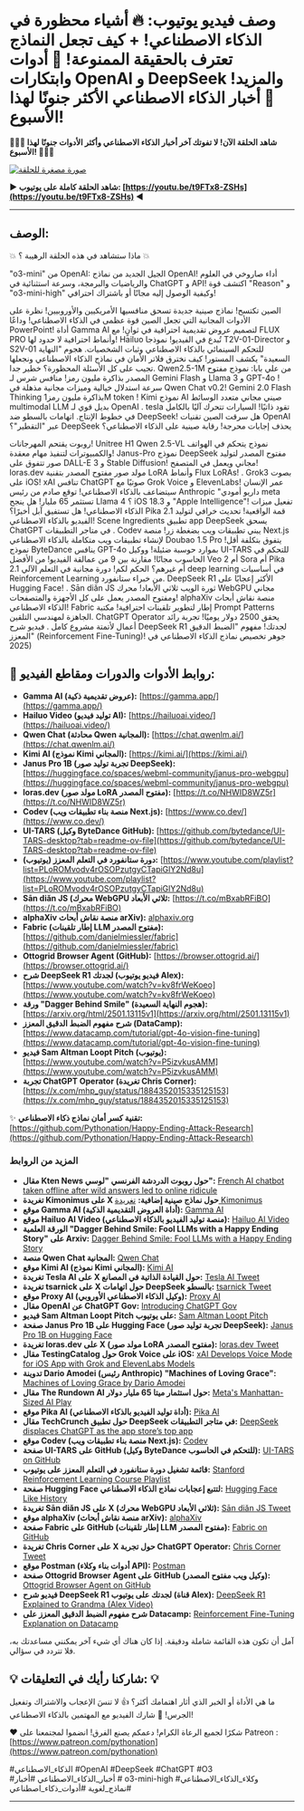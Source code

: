 # وصف فيديو يوتيوب: 🔥 أشياء محظورة في الذكاء الاصطناعي! + كيف تجعل النماذج تعترف بالحقيقة الممنوعة! 🤫 أدوات وابتكارات OpenAI و DeepSeek والمزيد! 🤯 أخبار الذكاء الاصطناعي الأكثر جنونًا لهذا الأسبوع!

**🚀🚀🚀 شاهد الحلقة الآن! لا تفوتك آخر أخبار الذكاء الاصطناعي وأكثر الأدوات جنونًا لهذا الأسبوع! 🚀🚀🚀**

[![صورة مصغرة للحلقة](https://i3.ytimg.com/vi/t9FTx8-ZSHs/maxresdefault.jpg)](https://youtu.be/t9FTx8-ZSHs)

**▶️ شاهد الحلقة كاملة على يوتيوب: [https://youtu.be/t9FTx8-ZSHs](https://youtu.be/t9FTx8-ZSHs)  ◀️**

---
## الوصف:

💥 ماذا ستشاهد في هذه الحلقة الرهيبة ؟ 💥

"o3-mini" من OpenAI: الجيل الجديد من نماذج OpenAI! أداء صاروخي في العلوم والرياضيات والبرمجة، وسرعة استثنائية في ChatGPT و API! اكتشف قوة "Reason" و "o3-mini-high" وكيفية الوصول إليه مجانًا أو باشتراك احترافي!

الصين تكتسح! نماذج صينية جديدة تسحق منافسيها الأمريكيين والأوروبيين! نظرة على الأدوات المجانية التي تجعل الصين قوة عظمى في الذكاء الاصطناعي!
وداعًا PowerPoint! أداة Gamma AI  لتصميم عروض تقديمية احترافية في ثوانٍ!  مع FLUX PRO وأنماط احترافية لا حدود لها!
Hailuo  تُبدع في الفيديو! نموذجا T2V-01-Director  و S2V-01 للتحكم السينمائي بالذكاء الاصطناعي وثبات الشخصيات.
هجوم "النهاية السعيدة" يكشف المستور! كيف نخترق فلاتر الأمان في نماذج الذكاء الاصطناعي ونجعلها تجيب على كل الأسئلة المحظورة؟ خطير جدا.
Qwen2.5-1M  من علي بابا: نموذج مفتوح المصدر بذاكرة مليون رمز! منافس شرس لـ Gemini Flash  و Llama 3 و GPT-4o ! سرعة استدلال خيالية وميزات مجانية مذهلة في Qwen Chat v0.2!
Gemini 2.0 Flash Thinking  بذاكرة مليون رمز1M token  !
Kimi    نموذج AI صيني مجاني متعدد الوسائط multimodal LLM  بديل قوي لـ OpenAI .
tesla تقود ذاتيًا! السيارات تتحرك آليًا بالكامل في خطوط الإنتاج.
اتهامات بالسطو ضد DeepSeek! هل سرقت الصين تقنيات OpenAI عبر "التقطير"؟
DeepSeek يحذف إجابات محرجة! رقابة صينية على الذكاء الاصطناعي؟

روبوت يقتحم المهرجانات! Unitree H1
Qwen 2.5-VL  نموذج يتحكم في الهواتف والكمبيوترات لتنفيذ مهام معقدة!
Janus-Pro  نموذج DeepSeek مفتوح المصدر لتوليد صور تتفوق على DALL-E 3  و Stable Diffusion! مجاني ويعمل في المتصفح!
loras.dev  مولد صور مفتوح المصدر بتقنية LoRA وأنماط Flux LoRAs! .
Grok3  بصوت على iOS! xAI تنافس ChatGPT صوتيًا مع Grok Voice و ElevenLabs!
عمر الإنسان سيتضاعف بالذكاء الاصطناعي! توقع صادم من رئيس Anthropic "داريو أمودي
meta تستثمر 65 مليار! هل ينجح Llama 4 ؟
iOS 18.3  و "Apple Intelligence"! تفعيل ميزات الذكاء الاصطناعي! هل تستفيق آبل أخيرًا؟
Pika 2.1  قمة الواقعية! تحديث خرافي لتوليد الفيديو بالذكاء الاصطناعي! Scene Ingredients
تطبيق  app DeepSeek يسحق ChatGPT في متاجر التطبيقات .
Codev  يبني تطبيقات ويب بضغطة زر! منصة Next.js لإنشاء تطبيقات ويب متكاملة بالذكاء الاصطناعي
Doubao 1.5 Pro  يتفوق بتكلفة أقل! نموذج ByteDance ينافس GPT-4o بموارد حوسبة ضئيلة! ووكيل UI-TARS للتحكم في الحاسوب مجانًا!
مقارنة بين 9 من عمالقة الفيديو! من الأفضل Veo 2 أم Sora أم Pika 2.1 أم غيرهم؟ الحكم لكم!
دورة مجانية في التعلم الآلي deep learning في أساسيات Reinforcement Learning  من خبراء ستانفورد.
DeepSeek R1 الأكثر إعجابًا على Hugging Face! .
Sān diǎn JS  ثورة الويب ثلاثي الأبعاد! محرك WebGPU مجاني ومفتوح المصدر يعمل على كل الأجهزة والمتصفحات!
alphaXiv  منصة نقاش أبحاث الذكاء الاصطناعي!
Fabric  إطار لتطوير تلقينات احترافية! مكتبة Prompt Patterns الجاهزة لمهندسي التلقين.
ChatGPT Operator  يحقق 2500 دولار يوميًا! تجربة رائد أعمال لأتمتة مشروع كامل .
فيديو شرح DeepSeek R1 لجدتك!
مفهوم "الضبط الدقيق المعزز" (Reinforcement Fine-Tuning)! جوهر تخصيص نماذج الذكاء الاصطناعي في 2025)

## 🔗 روابط الأدوات والدورات ومقاطع الفيديو:

*   **Gamma AI (عروض تقديمية ذكية):** [https://gamma.app/](https://gamma.app/)
*   **Hailuo Video (توليد فيديو AI):** [https://hailuoai.video/](https://hailuoai.video/)
*   **Qwen Chat (محادثة Qwen المجانية):** [https://chat.qwenlm.ai/](https://chat.qwenlm.ai/)
*   **Kimi AI (نموذج Kimi المجاني):** [https://kimi.ai/](https://kimi.ai/)
*   **Janus Pro 1B (تجربة توليد صور DeepSeek):** [https://huggingface.co/spaces/webml-community/janus-pro-webgpu](https://huggingface.co/spaces/webml-community/janus-pro-webgpu)
*   **loras.dev (مولد صور LoRA مفتوح المصدر):** [https://t.co/NHWID8WZ5r](https://t.co/NHWID8WZ5r)
*   **Codev (منصة بناء تطبيقات ويب Next.js):** [https://www.co.dev/](https://www.co.dev/)
*   **UI-TARS (وكيل ByteDance GitHub):** [https://github.com/bytedance/UI-TARS-desktop?tab=readme-ov-file](https://github.com/bytedance/UI-TARS-desktop?tab=readme-ov-file)
*   **دورة ستانفورد في التعلم المعزز (يوتيوب):** [https://www.youtube.com/playlist?list=PLoROMvodv4rOSOPzutgyCTapiGlY2Nd8u](https://www.youtube.com/playlist?list=PLoROMvodv4rOSOPzutgyCTapiGlY2Nd8u)
*   **Sān diǎn JS (محرك WebGPU ثلاثي الأبعاد:** [https://t.co/mBxabRFiBO](https://t.co/mBxabRFiBO)
*   **alphaXiv منصة نقاش أبحاث arXiv):** [alphaxiv.org](alphaxiv.org)
*   **Fabric (إطار تلقينات LLM مفتوح المصدر):** [https://github.com/danielmiessler/fabric](https://github.com/danielmiessler/fabric)
*   **Ottogrid Browser Agent (GitHub):** [https://browser.ottogrid.ai/](https://browser.ottogrid.ai/)
*   **شرح DeepSeek R1 لجدتك (فيديو يوتيوب Alex):** [https://www.youtube.com/watch?v=kv8frWeKoeo](https://www.youtube.com/watch?v=kv8frWeKoeo)
*   **ورقة "Dagger Behind Smile" (هجوم النهاية السعيدة):** [https://arxiv.org/html/2501.13115v1](https://arxiv.org/html/2501.13115v1)
*   **شرح مفهوم الضبط الدقيق المعزز (DataCamp):** [https://www.datacamp.com/tutorial/gpt-4o-vision-fine-tuning](https://www.datacamp.com/tutorial/gpt-4o-vision-fine-tuning)
*   **فيديو Sam Altman Loopt Pitch (يوتيوب):** [https://www.youtube.com/watch?v=P5izvkusAMM](https://www.youtube.com/watch?v=P5izvkusAMM)
*   **تجربة ChatGPT Operator (تغريدة Chris Corner):** [https://x.com/mhp_guy/status/1884352015335125153](https://x.com/mhp_guy/status/1884352015335125153)

✨ **تقنية كسر أمان نماذج ذكاء الاصطناعي:** [https://github.com/Pythonation/Happy-Ending-Attack-Research](https://github.com/Pythonation/Happy-Ending-Attack-Research)

### المزيد من الروابط
*   **مقال Kten News حول روبوت الدردشة الفرنسي "لوسي":** [French AI chatbot taken offline after wild answers led to online ridicule](https://www.kten.com/news/business/french-ai-chatbot-taken-offline-after-wild-answers-led-to-online-ridicule/article_1048d86f-e894-58fe-b55f-4519276d944c.html)
*   **تغريدة Kimonimus على X حول نماذج صينية إضافية:** [تغريدة Kimonimus](https://x.com/kimmonismus/status/1884855567149154642)
*   **موقع Gamma AI (أداة العروض التقديمية الذكية):** [Gamma AI](https://gamma.app/)
*   **موقع Hailuo AI Video (منصة توليد الفيديو بالذكاء الاصطناعي):** [Hailuo AI Video](https://hailuoai.video/)
*   **الورقة العلمية "Dagger Behind Smile: Fool LLMs with a Happy Ending Story" على Arxiv:** [Dagger Behind Smile: Fool LLMs with a Happy Ending Story](https://arxiv.org/html/2501.13115v1)
*   **منصة Qwen Chat المجانية:** [Qwen Chat](https://chat.qwenlm.ai/)
*   **موقع Kimi AI (نموذج Kimi المجاني):** [Kimi AI](https://kimi.ai/)
*   **تغريدة Tesla AI على X حول القيادة الذاتية في المصانع:** [Tesla AI Tweet](https://x.com/Tesla_AI/status/1884457749226090590)
*   **تغريدة tsarnick على X حول اتهامات DeepSeek بالسطو:** [tsarnick Tweet](https://x.com/tsarnick/status/1884352911192514975)
*   **موقع Proxy AI (وكيل الذكاء الاصطناعي الأوروبي):** [Proxy AI](https://proxy.convergence.ai)
*   **مقال OpenAI عن ChatGPT Gov:** [Introducing ChatGPT Gov](https://openai.com/global-affairs/introducing-chatgpt-gov)
*   **فيديو Sam Altman Loopt Pitch على يوتيوب:** [Sam Altman Loopt Pitch](https://www.youtube.com/watch?v=P5izvkusAMM)
*   **صفحة Janus Pro 1B على Hugging Face (تجربة توليد صور DeepSeek):** [Janus Pro 1B on Hugging Face](https://huggingface.co/spaces/webml-community/janus-pro-webgpu)
*   **تغريدة loras.dev على X (مولد صور LoRA مفتوح المصدر):** [loras.dev Tweet](https://t.co/NHWID8WZ5r)
*   **مقال TestingCatalog حول Grok Voice على iOS:** [xAI Develops Voice Mode for iOS App with Grok and ElevenLabs Models](https://www.testingcatalog.com/xai-develops-voice-mode-for-ios-app-with-grok-and-elevenlabs-models)
*   **تدوينة Dario Amodei (رئيس Anthropic) "Machines of Loving Grace":** [Machines of Loving Grace by Dario Amodei](https://darioamodei.com/machines-of-loving-grace)
*   **مقال The Rundown AI حول استثمار ميتا 65 مليار دولار:** [Meta's Manhattan-Sized AI Play](https://www.therundown.ai/p/metas-manhattan-sized-ai-play)
*   **موقع Pika AI (أداة توليد الفيديو بالذكاء الاصطناعي):** [Pika AI](https://pikartai.com/pika-2-1/)
*   **مقال TechCrunch حول تطبيق DeepSeek في متاجر التطبيقات:** [DeepSeek displaces ChatGPT as the app store’s top app](https://techcrunch.com/2025/01/27/deepseek-displaces-chatgpt-as-the-app-stores-top-app)
*   **موقع Codev (منصة بناء تطبيقات ويب Next.js):** [Codev](https://www.co.dev/)
*   **صفحة UI-TARS على GitHub (وكيل ByteDance للتحكم في الحاسوب):** [UI-TARS on GitHub](https://github.com/bytedance/UI-TARS-desktop?tab=readme-ov-file)
*   **قائمة تشغيل دورة ستانفورد في التعلم المعزز على يوتيوب:** [Stanford Reinforcement Learning Course Playlist](https://www.youtube.com/playlist?list=PLoROMvodv4rOSOPzutgyCTapiGlY2Nd8u)
*   **صفحة Hugging Face لتتبع إعجابات نماذج الذكاء الاصطناعي:** [Hugging Face Like History](https://huggingface.co/spaces/timqian/like-history#deepseek-ai/DeepSeek-R1&black-forest-labs/FLUX.1-dev&stabilityai/stable-diffusion-xl-base-1.0&meta-llama/Meta-Llama-3-8B)
*   **تغريدة Sān diǎn JS على X (محرك WebGPU ثلاثي الأبعاد):** [Sān diǎn JS Tweet](https://t.co/mBxabRFiBO)
*   **موقع alphaXiv (منصة نقاش أبحاث arXiv):** [alphaXiv](alphaxiv.org)
*   **صفحة Fabric على GitHub (إطار تلقينات LLM مفتوح المصدر):** [Fabric on GitHub](https://github.com/danielmiessler/fabric)
*   **تغريدة Chris Corner على X حول تجربة ChatGPT Operator:** [Chris Corner Tweet](https://x.com/mhp_guy/status/1884352015335125153)
*   **موقع Postman (أدوات بناء وكلاء API):** [Postman](https://www.postman.com/)
*   **صفحة Ottogrid Browser Agent على GitHub (وكيل ويب مفتوح المصدر):** [Ottogrid Browser Agent on GitHub](https://browser.ottogrid.ai/)
*   **فيديو شرح DeepSeek R1 لجدتك على يوتيوب (قناة Alex):** [DeepSeek R1 Explained to Grandma (Alex Video)](https://www.youtube.com/watch?v=kv8frWeKoeo)
*   **شرح مفهوم الضبط الدقيق المعزز على Datacamp:** [Reinforcement Fine-Tuning Explanation on Datacamp](https://www.datacamp.com/tutorial/gpt-4o-vision-fine-tuning)

آمل أن تكون هذه القائمة شاملة ودقيقة. إذا كان هناك أي شيء آخر يمكنني مساعدتك به، فلا تتردد في سؤالي.
## 💡 شاركنا رأيك في التعليقات: 💡

ما هي الأداة أو الخبر الذي أثار اهتمامك أكثر؟
👍 لا تنسَ الإعجاب والاشتراك وتفعيل الجرس! 🔔 شارك الفيديو مع المهتمين بالذكاء الاصطناعي!

❤️ شكرًا لجميع الرعاة الكرام! دعمكم يصنع الفرق! انضموا لمجتمعنا على Patreon : [https://www.patreon.com/pythonation](https://www.patreon.com/pythonation)


#الذكاء_الاصطناعي #OpenAI #DeepSeek #ChatGPT #O3 #أخبار_الذكاء_الاصطناعي  #أخبار # o3-mini-high #وكلاء_الذكاء_الاصطناعي #نماذج_لغوية  #أدوات_ذكاء_اصطناعي

---

